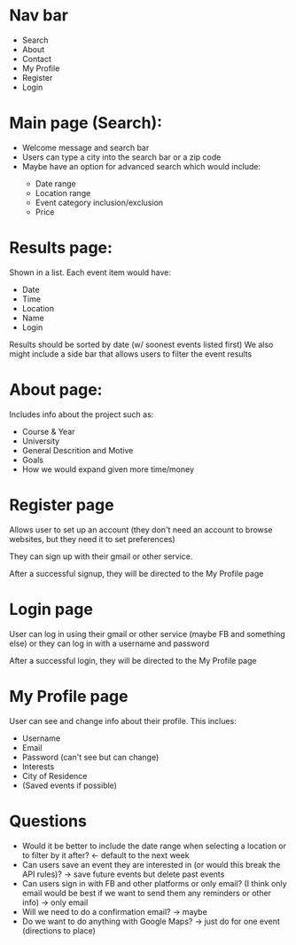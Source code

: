 
# Nav bar
<ul>
  <li>Search</li>
  <li>About</li>
  <li>Contact</li>
  <li>My Profile</li>
  <li>Register</li>
  <li>Login</li>
  </ul>


# Main page (Search):
<ul>
  <li>Welcome message and search bar</li>
  <li>Users can type a city into the search bar or a zip code</li>
  <li>Maybe have an option for advanced search which would include:</li>
  <ul>
    <li> Date range </li>
    <li> Location range </li>
    <li> Event category inclusion/exclusion </li>
    <li> Price </li>
  </ul>

  </ul>

# Results page:
Shown in a list. Each event item would have:
<ul>
  <li>Date</li>
  <li>Time</li>
  <li>Location</li>
  <li>Name</li>
  <li>Login</li>
  </ul>
  
Results should be sorted by date (w/ soonest events listed first)
We also might include a side bar that allows users to filter the event results


# About page:
Includes info about the project such as:

<ul>
  <li>Course & Year</li>
  <li>University</li>
  <li>General Descrition and Motive</li>
  <li>Goals</li>
  <li>How we would expand given more time/money</li>
  </ul>
  
 # Register page
 Allows user to set up an account (they don't need an account to browse websites, but they need it to set preferences)
 
 They can sign up with their gmail or other service.
 
 After a successful signup, they will be directed to the My Profile page
  
 # Login page
 User can log in using their gmail or other service (maybe FB and something else) or
 they can log in with a username and password
 
 After a successful login, they will be directed to the My Profile page
 
 # My Profile page
 User can see and change info about their profile. This inclues:
 <ul>
  <li>Username</li>
  <li>Email</li>
  <li>Password (can't see but can change)</li>
  <li>Interests</li>
  <li>City of Residence</li>
  <li>(Saved events if possible)</li>
  </ul>


# Questions

<ul>
  <li>Would it be better to include the date range when selecting a location or to filter by it after? <- default to the next week </li>
  <li>Can users save an event they are interested in (or would this break the API rules)? -> save future events but delete past events</li>
  <li>Can users sign in with FB and other platforms or only email? (I think only email would be best if 
    we want to send them any reminders or other info) -> only email</li>
  <li>Will we need to do a confirmation email? -> maybe</li>
  <li>Do we want to do anything with Google Maps? -> just do for one event (directions to place)</li>
  </ul>






